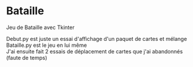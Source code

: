 # Bataille
Jeu de Bataille avec Tkinter

Debut.py est juste un essai d'affichage d'un paquet de cartes et mélange  
Bataille.py est le jeu en lui même  
J'ai ensuite fait 2 essais de déplacement de cartes que j'ai abandonnés (faute de temps)
